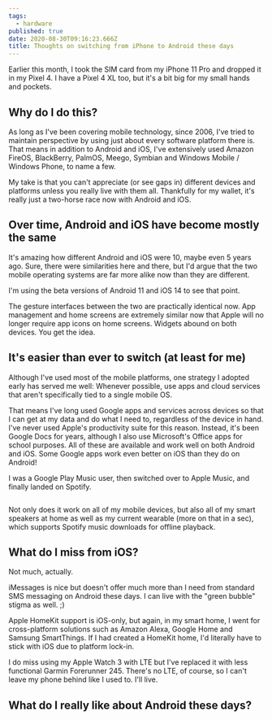 ```yaml
---
tags:
  - hardware
published: true
date: 2020-08-30T09:16:23.666Z
title: Thoughts on switching from iPhone to Android these days
---
```

Earlier this month, I took the SIM card from my iPhone 11 Pro and dropped it in my Pixel 4. I have a Pixel 4 XL too, but it's a bit big for my small hands and pockets.

## Why do I do this?

As long as I've been covering mobile technology, since 2006, I've tried to maintain perspective by using just about every software platform there is. That means in addition to Android and iOS, I've extensively used Amazon FireOS, BlackBerry, PalmOS, Meego, Symbian and Windows Mobile / Windows Phone, to name a few.

My take is that you can't appreciate (or see gaps in) different devices and platforms unless you really live with them all. Thankfully for my wallet, it's really just a two-horse race now with Android and iOS.

## Over time, Android and iOS have become mostly the same

It's amazing how different Android and iOS were 10, maybe even 5 years ago. Sure, there were similarities here and there, but I'd argue that the two mobile operating systems are far more alike now than they are different.

I'm using the beta versions of Android 11 and iOS 14 to see that point. 

The gesture interfaces between the two are practically identical now. App management and home screens are extremely similar now that Apple will no longer require app icons on home screens. Widgets abound on both devices. You get the idea.

## It's easier than ever to switch (at least for me)

Although I've used most of the mobile platforms, one strategy I adopted early has served me well: Whenever possible, use apps and cloud services that aren't specifically tied to a single mobile OS.

That means I've long used Google apps and services across devices so that I can get at my data and do what I need to, regardless of the device in hand. I've never used Apple's productivity suite for this reason. Instead, it's been Google Docs for years, although I also use Microsoft's Office apps for school purposes. All of these are available and work well on both Android and iOS. Some Google apps work even better on iOS than they do on Android!

I was a Google Play Music user, then switched over to Apple Music, and finally landed on Spotify. 

![]()

Not only does it work on all of my mobile devices, but also all of my smart speakers at home as well as my current wearable (more on that in a sec), which supports Spotify music downloads for offline playback.

## What do I miss from iOS?

Not much, actually. 

iMessages is nice but doesn't offer much more than I need from standard SMS messaging on Android these days. I can live with the "green bubble" stigma as well. ;)

Apple HomeKit support is iOS-only, but again, in my smart home, I went for cross-platform solutions such as Amazon Alexa, Google Home and Samsung SmartThings. If I had created a HomeKit home, I'd literally have to stick with iOS due to platform lock-in.

I do miss using my Apple Watch 3 with LTE but I've replaced it with less functional Garmin Forerunner 245. There's no LTE, of course, so I can't leave my phone behind like I used to. I'll live. 

## What do I really like about Android these days?